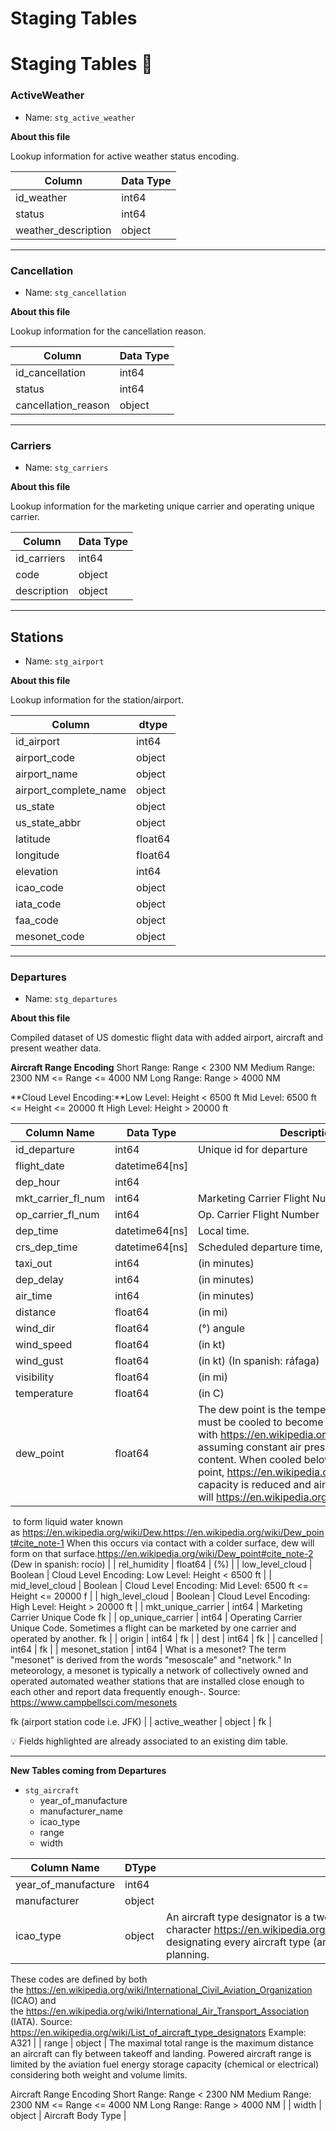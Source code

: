 # Staging Tables

# Staging Tables  🥈

### ActiveWeather

- Name: `stg_active_weather`

**About this file**

Lookup information for active weather status encoding.

| Column | Data Type |
| --- | --- |
| id_weather | int64 |
| status | int64 |
| weather_description | object |

---

### Cancellation

- Name: `stg_cancellation`

**About this file**

Lookup information for the cancellation reason.

| Column | Data Type |
| --- | --- |
| id_cancellation | int64 |
| status | int64 |
| cancellation_reason | object |

---

### Carriers

- Name: `stg_carriers`

**About this file**

Lookup information for the marketing unique carrier and operating unique carrier.

| Column | Data Type |
| --- | --- |
| id_carriers | int64 |
| code | object |
| description | object |

---

## ****************Stations****************

- Name: `stg_airport`

**About this file**

Lookup information for the station/airport.

| Column | dtype |
| --- | --- |
| id_airport | int64 |
| airport_code | object |
| airport_name | object |
| airport_complete_name | object |
| us_state | object |
| us_state_abbr | object |
| latitude | float64 |
| longitude | float64 |
| elevation | int64 |
| icao_code | object |
| iata_code | object |
| faa_code | object |
| mesonet_code | object |

---

### ************************Departures************************

- Name: `stg_departures`

**About this file**

Compiled dataset of US domestic flight data with added airport, aircraft and present weather data.

**Aircraft Range Encoding** Short Range: Range < 2300 NM Medium Range: 2300 NM <= Range <= 4000 NM Long Range: Range > 4000 NM

**Cloud Level Encoding:**Low Level: Height < 6500 ft Mid Level: 6500 ft <= Height <= 20000 ft High Level: Height > 20000 ft

| Column Name | Data Type | Description |
| --- | --- | --- |
| id_departure | int64 | Unique id for departure |
| flight_date | datetime64[ns] |  |
| dep_hour | int64 |  |
| mkt_carrier_fl_num | int64 | Marketing Carrier Flight Number |
| op_carrier_fl_num | int64 | Op. Carrier Flight Number |
| dep_time | datetime64[ns] | Local time. |
| crs_dep_time | datetime64[ns] | Scheduled departure time, local time. |
| taxi_out | int64 | (in minutes) |
| dep_delay | int64 | (in minutes) |
| air_time | int64 | (in minutes) |
| distance | float64 | (in mi) |
| wind_dir | float64 | (°) angule  |
| wind_speed | float64 | (in kt) |
| wind_gust | float64 | (in kt) (In spanish: ráfaga) |
| visibility | float64 | (in mi) |
| temperature | float64 | (in C) |
| dew_point | float64 | The dew point is the temperature to which air must be cooled to become saturated with https://en.wikipedia.org/wiki/Water_vapor, assuming constant air pressure and water content. When cooled below the dew point, https://en.wikipedia.org/wiki/Moisture capacity is reduced and airborne water vapor will https://en.wikipedia.org/wiki/Condensation
 to form liquid water known as https://en.wikipedia.org/wiki/Dew.https://en.wikipedia.org/wiki/Dew_point#cite_note-1
When this occurs via contact with a colder surface, dew will form on that surface.https://en.wikipedia.org/wiki/Dew_point#cite_note-2
(Dew in spanish: rocío) |
| rel_humidity | float64 | (%) |
| low_level_cloud | Boolean | Cloud Level Encoding:
Low Level: Height < 6500 ft  |
| mid_level_cloud | Boolean | Cloud Level Encoding:
Mid Level: 6500 ft <= Height <= 20000 f |
| high_level_cloud | Boolean | Cloud Level Encoding:
High Level: Height > 20000 ft |
| mkt_unique_carrier | int64 | Marketing Carrier Unique Code
fk |
| op_unique_carrier | int64 | Operating Carrier Unique Code. Sometimes a flight can be marketed by one carrier and operated by another. 
fk |
| origin | int64 | fk |
| dest | int64 | fk |
| cancelled | int64 | fk |
| mesonet_station | int64 | What is a mesonet?
The term "mesonet" is derived from the words "mesoscale" and "network." In meteorology, a mesonet is typically a network of collectively owned and operated automated weather stations that are installed close enough to each other and report data frequently enough-. Source: https://www.campbellsci.com/mesonets

fk (airport station code i.e. JFK) |
| active_weather | object | fk |

<aside>
💡 Fields highlighted are already associated to an existing dim table.

</aside>

---

**New Tables coming from Departures**

- `stg_aircraft`
    - year_of_manufacture
    - manufacturer_name
    - icao_type
    - range
    - width

| Column Name | DType | Description |
| --- | --- | --- |
| year_of_manufacture | int64 |  |
| manufacturer | object |  |
| icao_type | object | An aircraft type designator is a two-, three- or four-character https://en.wikipedia.org/wiki/Alphanumeric https://en.wikipedia.org/wiki/Code designating every aircraft type (and some sub-types) that may appear in flight planning. 
These codes are defined by both the https://en.wikipedia.org/wiki/International_Civil_Aviation_Organization (ICAO) and the https://en.wikipedia.org/wiki/International_Air_Transport_Association (IATA).
Source: https://en.wikipedia.org/wiki/List_of_aircraft_type_designators
Example: A321 |
| range | object | The maximal total range is the maximum distance an aircraft can fly between takeoff and landing. Powered aircraft range is limited by the aviation fuel energy storage capacity (chemical or electrical) considering both weight and volume limits.

Aircraft Range Encoding Short Range: Range < 2300 NM Medium Range: 2300 NM <= Range <= 4000 NM Long Range: Range > 4000 NM |
| width | object | Aircraft Body Type |